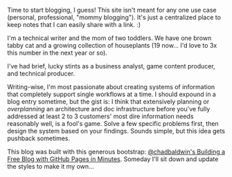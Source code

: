 Time to start blogging, I guess! 
This site isn't meant for any one use case (personal, professional, "mommy blogging"). It's just a centralized place to keep notes that I can easily share with a link. :)

I'm a technical writer and the mom of two toddlers. We have one brown tabby cat and a growing collection of houseplants (19 now... I'd love to 3x this number in the next year or so). 

I've had brief, lucky stints as a business analyst, game content producer, and technical producer. 

Writing-wise, I'm most passionate about creating systems of information that completely support single workflows at a time. I should expound in a blog entry sometime, but the gist is: I think that extensively planning or _overplanning_ an architecture and doc infrastructure before you've fully addressed at least 2 to 3 customers' most dire information needs reasonably well, is a fool's game. Solve a few specific problems first, then design the system based on your findings. Sounds simple, but this idea gets pushback sometimes.  

This blog was built with this generous bootstrap: [@chadbaldwin's Building a Free Blog with GitHub Pages in Minutes](https://chadbaldwin.net/2021/03/14/how-to-build-a-sql-blog.html). Someday I'll sit down and update the styles to make it my own... 